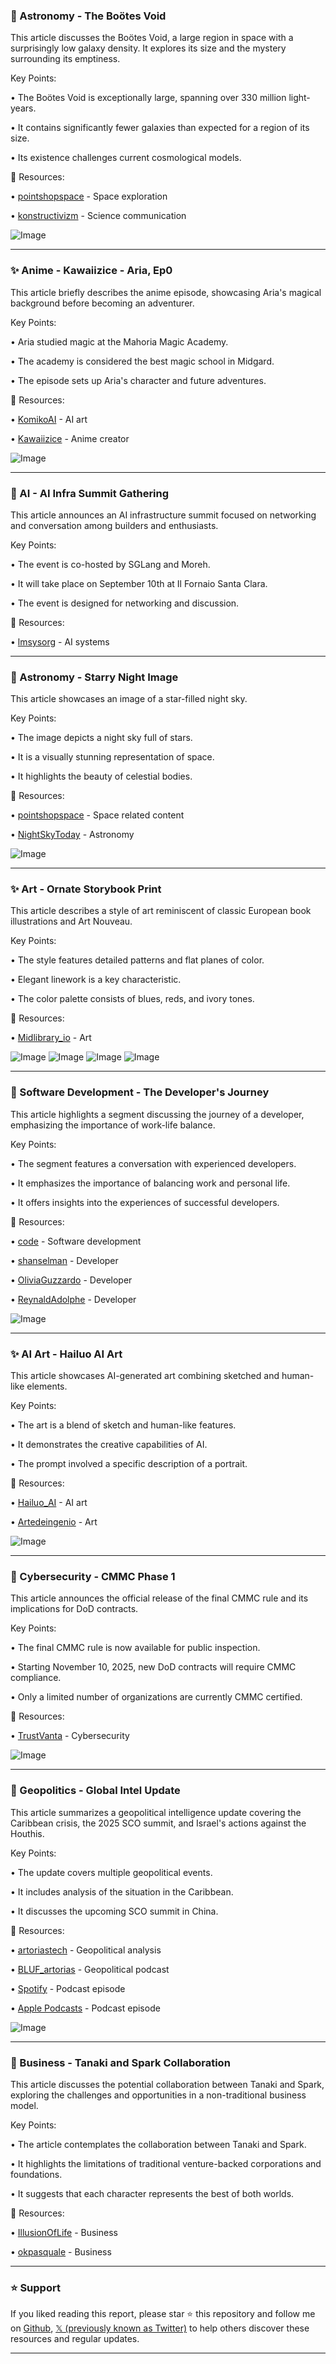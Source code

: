 ### 🌌 Astronomy - The Boötes Void

This article discusses the Boötes Void, a large region in space with a surprisingly low galaxy density.  It explores its size and the mystery surrounding its emptiness.

Key Points:

•  The Boötes Void is exceptionally large, spanning over 330 million light-years.


•  It contains significantly fewer galaxies than expected for a region of its size.


• Its existence challenges current cosmological models.


🔗 Resources:

• [pointshopspace](https://x.com/pointshopspace) -  Space exploration


• [konstructivizm](https://x.com/konstructivizm) -  Science communication


![Image](https://pbs.twimg.com/media/G0cGLSaXIAAKECv?format=jpg&name=small)

---
### ✨ Anime - Kawaiizice - Aria, Ep0

This article briefly describes the anime episode, showcasing Aria's magical background before becoming an adventurer.

Key Points:

• Aria studied magic at the Mahoria Magic Academy.


• The academy is considered the best magic school in Midgard.


• The episode sets up Aria's character and future adventures.


🔗 Resources:

• [KomikoAI](https://x.com/KomikoAI) - AI art


• [Kawaiizice](https://x.com/Kawaiizice) - Anime creator


![Image](https://pbs.twimg.com/amplify_video_thumb/1965568212528959488/img/eDMwrH3LkvfoHw9g.jpg)

---
### 🤖 AI - AI Infra Summit Gathering

This article announces an AI infrastructure summit focused on networking and conversation among builders and enthusiasts.

Key Points:

•  The event is co-hosted by SGLang and Moreh.


•  It will take place on September 10th at Il Fornaio Santa Clara.


• The event is designed for networking and discussion.



🔗 Resources:

• [lmsysorg](https://x.com/lmsysorg) - AI systems


---
### 🌌 Astronomy - Starry Night Image

This article showcases an image of a star-filled night sky.

Key Points:

•  The image depicts a night sky full of stars.


•  It is a visually stunning representation of space.


• It highlights the beauty of celestial bodies.


🔗 Resources:

• [pointshopspace](https://x.com/pointshopspace) - Space related content


• [NightSkyToday](https://x.com/NightSkyToday) - Astronomy


![Image](https://pbs.twimg.com/media/G0Vm9dEWUAEsQw8?format=jpg&name=small)

---
### ✨ Art - Ornate Storybook Print

This article describes a style of art reminiscent of classic European book illustrations and Art Nouveau.

Key Points:

• The style features detailed patterns and flat planes of color.


• Elegant linework is a key characteristic.


• The color palette consists of blues, reds, and ivory tones.



🔗 Resources:

• [Midlibrary_io](https://x.com/Midlibrary_io) - Art


![Image](https://pbs.twimg.com/media/G0cWVXNXAAAkmUT?format=jpg&name=360x360)
![Image](https://pbs.twimg.com/media/G0cWaOBW0AA5Nxw?format=jpg&name=360x360)
![Image](https://pbs.twimg.com/media/G0cWdUWWQAAAjqR?format=jpg&name=360x360)
![Image](https://pbs.twimg.com/media/G0cWkYzWcAAtJMV?format=jpg&name=360x360)

---
### 🤖 Software Development - The Developer's Journey

This article highlights a segment discussing the journey of a developer, emphasizing the importance of work-life balance.

Key Points:

• The segment features a conversation with experienced developers.


• It emphasizes the importance of balancing work and personal life.


•  It offers insights into the experiences of successful developers.


🔗 Resources:

• [code](https://x.com/code) - Software development


• [shanselman](https://x.com/shanselman) - Developer


• [OliviaGuzzardo](https://x.com/OliviaGuzzardo) - Developer


• [ReynaldAdolphe](https://x.com/ReynaldAdolphe) - Developer


![Image](https://pbs.twimg.com/media/G0cG9n9WUAAJnh_?format=jpg&name=small)

---
### ✨ AI Art - Hailuo AI Art

This article showcases AI-generated art combining sketched and human-like elements.

Key Points:

•  The art is a blend of sketch and human-like features.


•  It demonstrates the creative capabilities of AI.


• The prompt involved a specific description of a portrait.


🔗 Resources:

• [Hailuo_AI](https://x.com/Hailuo_AI) - AI art


• [Artedeingenio](https://x.com/Artedeingenio) - Art


![Image](https://pbs.twimg.com/amplify_video_thumb/1965340324009533441/img/1l4qvtqkYUJvpGAn.jpg)

---
### 🤖 Cybersecurity - CMMC Phase 1

This article announces the official release of the final CMMC rule and its implications for DoD contracts.

Key Points:

•  The final CMMC rule is now available for public inspection.


•  Starting November 10, 2025, new DoD contracts will require CMMC compliance.


•  Only a limited number of organizations are currently CMMC certified.



🔗 Resources:

• [TrustVanta](https://x.com/TrustVanta) - Cybersecurity


![Image](https://pbs.twimg.com/media/G0bv4NBXkAA_cHM?format=jpg&name=small)

---
### 🤖 Geopolitics - Global Intel Update

This article summarizes a geopolitical intelligence update covering the Caribbean crisis, the 2025 SCO summit, and Israel's actions against the Houthis.


Key Points:

•  The update covers multiple geopolitical events.


•  It includes analysis of the situation in the Caribbean.


•  It discusses the upcoming SCO summit in China.


🔗 Resources:

• [artoriastech](https://x.com/artoriastech) - Geopolitical analysis


• [BLUF_artorias](https://x.com/BLUF_artorias) - Geopolitical podcast


• [Spotify](open.spotify.com/episode/4ftIM3) - Podcast episode


• [Apple Podcasts](podcasts.apple.com/us/podcast/blu) - Podcast episode


![Image](https://pbs.twimg.com/media/G0XTIGOWsAAA9_j?format=jpg&name=small)

---
### 🤖  Business - Tanaki and Spark Collaboration

This article discusses the potential collaboration between Tanaki and Spark, exploring the challenges and opportunities in a non-traditional business model.


Key Points:

•  The article contemplates the collaboration between Tanaki and Spark.


•  It highlights the limitations of traditional venture-backed corporations and foundations.


•  It suggests that each character represents the best of both worlds.


🔗 Resources:

• [IllusionOfLife](https://x.com/IllusionOfLife) - Business


• [okpasquale](https://x.com/okpasquale) - Business


---

### ⭐️ Support

If you liked reading this report, please star ⭐️ this repository and follow me on [Github](https://github.com/Drix10), [𝕏 (previously known as Twitter)](https://x.com/DRIX_10_) to help others discover these resources and regular updates.

---